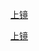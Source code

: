 
[上镜](https://www.youtube.com/watch?v=KvS6QSOBniw)

[上镜](https://pixelkey.blogspot.com/?utm_source=Telegram&utm_medium=IFTTT&utm_campaign=Instagram+ellie_gonsalves&utm_term=InstagramPhoto&utm_content=Australian+Ellie+Gonsalves)
